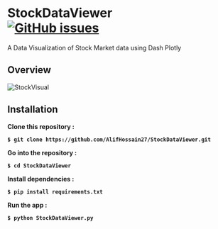 # **StockDataViewer** <br><a href="https://github.com/AlifHossain27/StockDataViewer/issues"><img alt="GitHub issues" src="https://img.shields.io/github/issues/AlifHossain27/StockDataViewer"></a>

<p>A Data Visualization of Stock Market data using Dash Plotly<p/>

## **Overview**
![StockVisual](https://user-images.githubusercontent.com/95392853/144575197-47c5ed67-57b8-49c4-afd8-1786a998aab7.gif)

## **Installation**

<p> <b>Clone this repository :<b/><p/>
 
```
$ git clone https://github.com/AlifHossain27/StockDataViewer.git
```

<p> <b>Go into the repository :<b/><p/>
  
```
$ cd StockDataViewer
```

<p> <b>Install dependencies :<b/> <p/>
  
```
$ pip install requirements.txt
```

<p/> <b>Run the app :<b/> <p/>
  
```
$ python StockDataViewer.py
```
